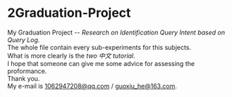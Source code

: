 # 2Graduation-Project
My Graduation Project -- *Research on Identification Query Intent based on Query Log*.<br>
The whole file contain every sub-experiments for this subjects.<br>
What is more clearly is the *two 中文 tutorial*.<br>
I hope that someone can give me some advice for assessing the proformance.<br>
Thank you.<br>
My e-mail is 1062947208@qq.com / guoxiu_he@163.com.<br>
